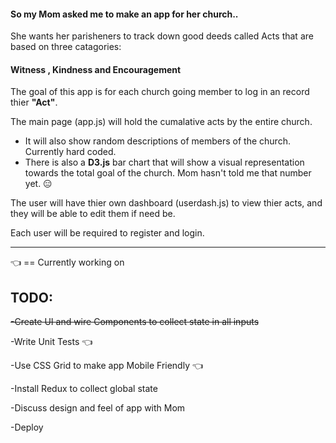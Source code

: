 #### So my Mom asked me to make an app for her church.. 

She wants her parisheners to track down good deeds called Acts that are based on three catagories: 
  #### Witness , Kindness and Encouragement

The goal of this app is for each church going member to log in an record thier **"Act"**. 

The main page (app.js) will hold the cumalative acts by the entire church.
 + It will also show random descriptions of members of the church. Currently hard coded. 
 + There is also a **D3.js** bar chart that will show a visual representation towards the total goal of the church. Mom hasn't told me that number yet. :expressionless:

The user will have thier own dashboard (userdash.js) to view thier acts, and they will be able to edit them if need be. 

Each user will be required to register and login. 

---
:point_left: == Currently working on
## TODO:
  ~~-Create UI and wire Components to collect state in all inputs~~

  -Write Unit Tests :point_left:

  -Use CSS Grid to make app Mobile Friendly :point_left:

  -Install Redux to collect global state

  -Discuss design and feel of app with Mom
  
  -Deploy